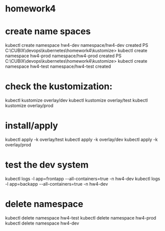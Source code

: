 # homework4

# create name spaces
kubectl create namespace hw4-dev
namespace/hw4-dev created
PS C:\CUBIX\devops\kubernetes\homework4\kustomize> kubectl create namespace hw4-prod
namespace/hw4-prod created
PS C:\CUBIX\devops\kubernetes\homework4\kustomize> kubectl create namespace hw4-test
namespace/hw4-test created

# check the kustomization:
kubectl kustomize overlay/dev
kubectl kustomize overlay/test
kubectl kustomize overlay/prod

# install/apply 
kubectl apply -k overlay/test
kubectl apply -k overlay/dev
kubectl apply -k overlay/prod

# test the dev system
kubectl logs -l app=frontapp --all-containers=true -n hw4-dev
kubectl logs -l app=backapp --all-containers=true -n hw4-dev

# delete namespace
kubectl delete namespace hw4-test
kubectl delete namespace hw4-prod
kubectl delete namespace hw4-dev